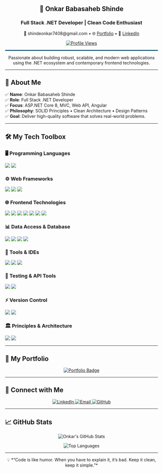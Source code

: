 



<h2 align="center">🌿 Onkar Babasaheb Shinde</h2>
<h3 align="center">Full Stack .NET Developer | Clean Code Enthusiast</h3>

<p align="center">
  📧 shindeonkar7408@gmail.com • 🌐 <a href="https://onkarshinde2307.github.io/onkarshinde.github.io/">Portfolio</a> • 💼 <a href="https://www.linkedin.com/in/onkar-shinde-9771ab215/">LinkedIn</a>
</p>

<p align="center">
  <a href="https://github.com/onkarshinde2307">
    <img src="https://komarev.com/ghpvc/?username=onkarshinde2307&label=Profile%20views&color=0e76a8&style=flat" alt="Profile Views" />
  </a>
</p>

<hr style="border: 1px solid #0e76a8;" />

<p align="center">
  Passionate about building robust, scalable, and modern web applications using the .NET ecosystem and contemporary frontend technologies.
</p>

---

## 🧭 About Me

✅ **Name**: Onkar Babasaheb Shinde  
✅ **Role**: Full Stack .NET Developer  
✅ **Focus**: ASP.NET Core 8, MVC, Web API, Angular  
✅ **Philosophy**: SOLID Principles • Clean Architecture • Design Patterns  
✅ **Goal**: Deliver high-quality software that solves real-world problems.

---

## 🛠️ My Tech Toolbox

### 🖥️ Programming Languages
<p>
  <img src="https://img.shields.io/badge/OOP-00599C?style=for-the-badge&logo=.net&logoColor=white"/>
  <img src="https://img.shields.io/badge/C%23-239120?style=for-the-badge&logo=c-sharp&logoColor=white"/>
</p>

### ⚙️ Web Frameworks
<p>
  <img src="https://img.shields.io/badge/ASP.NET%20MVC-512BD4?style=for-the-badge&logo=dotnet&logoColor=white"/>
  <img src="https://img.shields.io/badge/ASP.NET%20Core%208-512BD4?style=for-the-badge&logo=dotnet&logoColor=white"/>
  <img src="https://img.shields.io/badge/Web%20API-007ACC?style=for-the-badge&logo=dotnet&logoColor=white"/>
</p>

### 🌐 Frontend Technologies
<p>
  <img src="https://img.shields.io/badge/HTML5-E34F26?style=for-the-badge&logo=html5&logoColor=white"/>
  <img src="https://img.shields.io/badge/CSS3-1572B6?style=for-the-badge&logo=css3&logoColor=white"/>
  <img src="https://img.shields.io/badge/Bootstrap-7952B3?style=for-the-badge&logo=bootstrap&logoColor=white"/>
  <img src="https://img.shields.io/badge/JavaScript-F7DF1E?style=for-the-badge&logo=javascript&logoColor=black"/>
  <img src="https://img.shields.io/badge/jQuery-0769AD?style=for-the-badge&logo=jquery&logoColor=white"/>
  <img src="https://img.shields.io/badge/TypeScript-3178C6?style=for-the-badge&logo=typescript&logoColor=white"/>
  <img src="https://img.shields.io/badge/Angular-DD0031?style=for-the-badge&logo=angular&logoColor=white"/>
</p>

### 📊 Data Access & Database
<p>
  <img src="https://img.shields.io/badge/ADO.NET-512BD4?style=for-the-badge&logo=dotnet&logoColor=white"/>
  <img src="https://img.shields.io/badge/Entity%20Framework-512BD4?style=for-the-badge&logo=dotnet&logoColor=white"/>
  <img src="https://img.shields.io/badge/LINQ-512BD4?style=for-the-badge&logo=dotnet&logoColor=white"/>
  <img src="https://img.shields.io/badge/SQL%20Server-CC2927?style=for-the-badge&logo=microsoftsqlserver&logoColor=white"/>
</p>

### 🧰 Tools & IDEs
<p>
  <img src="https://img.shields.io/badge/Visual%20Studio-5C2D91?style=for-the-badge&logo=visualstudio&logoColor=white"/>
  <img src="https://img.shields.io/badge/VS%20Code-007ACC?style=for-the-badge&logo=visualstudiocode&logoColor=white"/>
  <img src="https://img.shields.io/badge/SSMS-CC2927?style=for-the-badge&logo=microsoftsqlserver&logoColor=white"/>
</p>

### 🧪 Testing & API Tools
<p>
  <img src="https://img.shields.io/badge/Postman-FF6C37?style=for-the-badge&logo=postman&logoColor=white"/>
  <img src="https://img.shields.io/badge/Swagger-85EA2D?style=for-the-badge&logo=swagger&logoColor=black"/>
</p>

### ⚡ Version Control
<p>
  <img src="https://img.shields.io/badge/Git-F05032?style=for-the-badge&logo=git&logoColor=white"/>
  <img src="https://img.shields.io/badge/GitHub-181717?style=for-the-badge&logo=github&logoColor=white"/>
</p>

### 🏛️ Principles & Architecture
<p>
  <img src="https://img.shields.io/badge/SOLID%20Principles-007ACC?style=for-the-badge&logo=dotnet&logoColor=white"/>
  <img src="https://img.shields.io/badge/Design%20Patterns-007ACC?style=for-the-badge&logo=dotnet&logoColor=white"/>
</p>

---

## 🌟 My Portfolio
<p align="center">
  <a href="https://onkarshinde2307.github.io/onkarshinde.github.io/" target="_blank">
    <img src="https://img.shields.io/badge/View%20My%20Portfolio-0e76a8?style=for-the-badge&logo=githubpages&logoColor=white" alt="Portfolio Badge" />
  </a>
</p>

---

## 🤝 Connect with Me
<p align="center">
  <a href="https://www.linkedin.com/in/onkar-shinde-9771ab215/" target="_blank">
    <img src="https://img.shields.io/badge/LinkedIn-Connect-blue?style=for-the-badge&logo=linkedin" alt="LinkedIn" />
  </a>
  <a href="mailto:shindeonkar7408@gmail.com">
    <img src="https://img.shields.io/badge/Email-Contact-red?style=for-the-badge&logo=gmail" alt="Email" />
  </a>
  <a href="https://github.com/onkarshinde2307">
    <img src="https://img.shields.io/badge/GitHub-Follow-black?style=for-the-badge&logo=github" alt="GitHub" />
  </a>
</p>

---

## 📈 GitHub Stats
<p align="center">
  <img src="https://github-readme-stats.vercel.app/api?username=onkarshinde2307&show_icons=true&theme=github_dark&hide_border=true" alt="Onkar's GitHub Stats" />
</p>
<p align="center">
  <img src="https://github-readme-stats.vercel.app/api/top-langs/?username=onkarshinde2307&layout=compact&theme=github_dark&hide_border=true" alt="Top Languages" />
</p>

---

<p align="center">
  💡 *“Code is like humor. When you have to explain it, it’s bad. Keep it clean, keep it simple.”*
</p>
